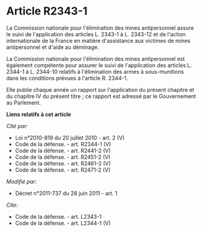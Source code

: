 # Article R2343-1

La Commission nationale pour l'élimination des mines antipersonnel assure le suivi de l'application des articles L. 2343-1 à
L. 2343-12 et de l'action internationale de la France en matière d'assistance aux victimes de mines antipersonnel et d'aide
au déminage. 

La Commission nationale pour l'élimination des mines antipersonnel est également compétente pour assurer le suivi de
l'application des articles L. 2344-1 à L. 2344-10 relatifs à l'élimination des armes à sous-munitions dans les conditions
prévues à l'article R. 2344-1. 

Elle publie chaque année un rapport sur l'application du présent chapitre et du chapitre IV du présent titre ; ce rapport est
adressé par le Gouvernement au Parlement.

**Liens relatifs à cet article**

_Cité par_:

  - Loi n°2010-819 du 20 juillet 2010 - art. 2 (V)
  - Code de la défense. - art. R2344-1 (V)
  - Code de la défense. - art. R2441-2 (V)
  - Code de la défense. - art. R2451-2 (V)
  - Code de la défense. - art. R2461-2 (V)
  - Code de la défense. - art. R2471-2 (V)

_Modifié par_:

  - Décret n°2011-737 du 28 juin 2011 - art. 1

_Cite_:

  - Code de la défense. - art. L2343-1
  - Code de la défense. - art. L2344-1 (V)
